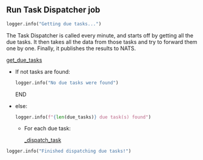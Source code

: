 ## Run Task Dispatcher job

```python
logger.info("Getting due tasks...")
```

The Task Dispatcher is called every minute, and starts off by getting all the due tasks.
It then takes all the data from those tasks and try to forward them one by one.
Finally, it publishes the results to NATS.

[get_due_tasks](task_dispatcher_client/get_due_tasks.md)

* If not tasks are found:
  ```python
  logger.info("No due tasks were found")
  ```
  END
* else:
    ```python
    logger.info(f"{len(due_tasks)} due task(s) found")
    ```

    * For each due task: 

        [_dispatch_task](_dispatch_task.md)

```python
logger.info("Finished dispatching due tasks!")
```
